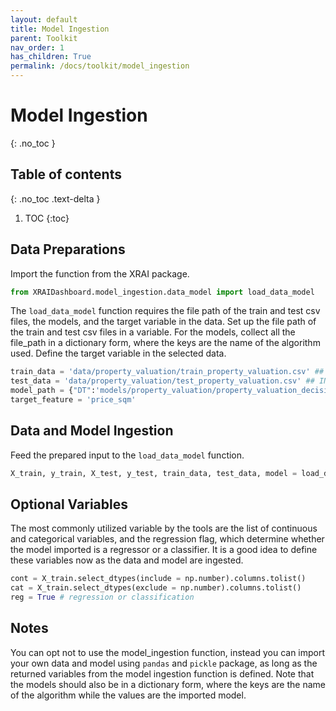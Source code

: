 ```yaml
---
layout: default
title: Model Ingestion
parent: Toolkit
nav_order: 1
has_children: True
permalink: /docs/toolkit/model_ingestion
---
```


# Model Ingestion
{: .no_toc }

## Table of contents
{: .no_toc .text-delta }

1. TOC
{:toc}

## Data Preparations

Import the function from the XRAI package.


```python
from XRAIDashboard.model_ingestion.data_model import load_data_model
```


The `load_data_model` function requires the file path of the train and test csv files, the models, and the target variable in the data. Set up the file path of the train and test csv files in a variable. For the models, collect all the file_path in a dictionary form, where the keys are the name of the algorithm used. Define the target variable in the selected data.


```python
train_data = 'data/property_valuation/train_property_valuation.csv' ## INPUT HERE
test_data = 'data/property_valuation/test_property_valuation.csv' ## INPUT HERE
model_path = {"DT":'models/property_valuation/property_valuation_decision_tree.sav'} ## INPUT HERE
target_feature = 'price_sqm'
```

## Data and Model Ingestion

Feed the prepared input to the `load_data_model` function.


```python
X_train, y_train, X_test, y_test, train_data, test_data, model = load_data_model(train_data, test_data, model_path, target_feature)
```

## Optional Variables

The most commonly utilized variable by the tools are the list of continuous and categorical variables, and the regression flag, which determine whether the model imported is a regressor or a classifier. It is a good idea to define these variables now as the data and model are ingested.


```python
cont = X_train.select_dtypes(include = np.number).columns.tolist()
cat = X_train.select_dtypes(exclude = np.number).columns.tolist()
reg = True # regression or classification
```

## Notes
You can opt not to use the model_ingestion function, instead you can import your own data and model using `pandas` and `pickle` package, as long as the returned variables from the model ingestion function is defined. Note that the models should also be in a dictionary form, where the keys are the name of the algorithm while the values are the imported model.
